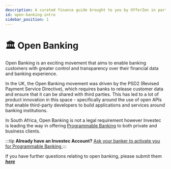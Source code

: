 ```yaml
---
description: A curated finance guide brought to you by OfferZen in partnership with Investec.
id: open-banking-intro
sidebar_position: 1
---
```



# 🏛 Open Banking

Open Banking is an exciting movement that aims to enable banking customers with greater control and transparency over their financial data and banking experience.&#x20;

In the UK, the Open Banking movement was driven by the PSD2 (Revised Payment Service Directive), which requires banks to release customer data and ensure that it can be shared with third parties. This has led to a lot of product innovation in this space - specifically around the use of open APIs that enable third-party developers to build applications and services around banking institutions. &#x20;

In South Africa, Open Banking is not a legal requirement however Investec is leading the way in offering [Programmable Banking](https://www.investec.com/en_za/banking/programmable-banking.html) to both private and business clients.&#x20;

:::tip
**Already have an Investec Account?** [Ask your banker to activate you for Programmable Banking ](https://www.investec.com/en_za/banking/programmable-banking.html)
:::

If you have further questions relating to open banking, please submit them [_**here**_](https://8malmkzgvs8.typeform.com/to/oLVWxa8r?)

